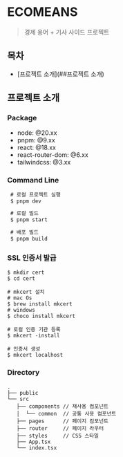 # ECOMEANS

> 경제 용어 + 기사  사이드 프로젝트

## 목차

- [프로젝트 소개](##프로젝트 소개)

## 프로젝트 소개

### Package

- node: @20.xx
- pnpm: @9.xx
- react: @18.xx
- react-router-dom: @6.xx
- tailwindcss: @3.xx

### Command Line

```bash
 # 로컬 프로젝트 실행
 $ pnpm dev

 # 로컬 빌드
 $ pnpm start

 # 배포 빌드
 $ pnpm build 
```

### SSL 인증서 발급

```
$ mkdir cert
$ cd cert

# mkcert 설치
# mac Os
$ brew install mkcert
# windows
$ choco install mkcert

# 로컬 인증 기관 등록
$ mkcert -install

# 인증서 생성
$ mkcert localhost
```

### Directory
```
.
├── public
└── src
   ├── components // 재사용 컴포넌트
   │  └── common  // 공통 사용 컴포넌트
   ├── pages      // 페이지 컴포넌트
   ├── router     // 페이지 라우터
   ├── styles     // CSS 스타일
   ├── App.tsx
   └── index.tsx
```
